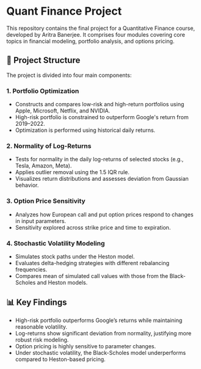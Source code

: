 # Quant Finance Project

This repository contains the final project for a Quantitative Finance course, developed by Aritra Banerjee. It comprises four modules covering core topics in financial modeling, portfolio analysis, and options pricing.

## 📁 Project Structure

The project is divided into four main components:

### 1. Portfolio Optimization
- Constructs and compares low-risk and high-return portfolios using Apple, Microsoft, Netflix, and NVIDIA.
- High-risk portfolio is constrained to outperform Google's return from 2019–2022.
- Optimization is performed using historical daily returns.

### 2. Normality of Log-Returns
- Tests for normality in the daily log-returns of selected stocks (e.g., Tesla, Amazon, Meta).
- Applies outlier removal using the 1.5 IQR rule.
- Visualizes return distributions and assesses deviation from Gaussian behavior.

### 3. Option Price Sensitivity
- Analyzes how European call and put option prices respond to changes in input parameters.
- Sensitivity explored across strike price and time to expiration.

### 4. Stochastic Volatility Modeling
- Simulates stock paths under the Heston model.
- Evaluates delta-hedging strategies with different rebalancing frequencies.
- Compares mean of simulated call values with those from the Black-Scholes and Heston models.

## 📊 Key Findings

- High-risk portfolio outperforms Google’s returns while maintaining reasonable volatility.
- Log-returns show significant deviation from normality, justifying more robust risk modeling.
- Option pricing is highly sensitive to parameter changes.
- Under stochastic volatility, the Black-Scholes model underperforms compared to Heston-based pricing.